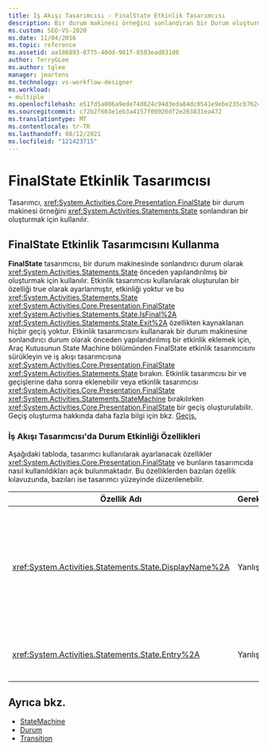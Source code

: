 ```yaml
---
title: İş Akışı Tasarımcısı - FinalState Etkinlik Tasarımcısı
description: Bir durum makinesi örneğini sonlandıran bir Durum oluşturmak için FinalState tasarımcısını kullanmayı öğrenin.
ms.custom: SEO-VS-2020
ms.date: 11/04/2016
ms.topic: reference
ms.assetid: aa186893-8775-40dd-981f-8593ead831d0
author: TerryGLee
ms.author: tglee
manager: jmartens
ms.technology: vs-workflow-designer
ms.workload:
- multiple
ms.openlocfilehash: e51fd5a806a9ede74d824c94d3eda84dc0541e9ebe235cb76242c6a783d02c9a
ms.sourcegitcommit: c72b2f603e1eb3a4157f00926df2e263831ea472
ms.translationtype: MT
ms.contentlocale: tr-TR
ms.lasthandoff: 08/12/2021
ms.locfileid: "121423715"
---
```

# <a name="finalstate-activity-designer"></a>FinalState Etkinlik Tasarımcısı

Tasarımcı, <xref:System.Activities.Core.Presentation.FinalState> bir durum makinesi örneğini <xref:System.Activities.Statements.State> sonlandıran bir oluşturmak için kullanılır.

## <a name="using-the-finalstate-activity-designer"></a>FinalState Etkinlik Tasarımcısını Kullanma

**FinalState** tasarımcısı, bir durum makinesinde sonlandırıcı durum olarak <xref:System.Activities.Statements.State> önceden yapılandırılmış bir oluşturmak için kullanılır. Etkinlik tasarımcısı kullanılarak oluşturulan bir özelliği true olarak ayarlanmıştır, etkinliği yoktur ve bu <xref:System.Activities.Statements.State> <xref:System.Activities.Core.Presentation.FinalState> <xref:System.Activities.Statements.State.IsFinal%2A>  <xref:System.Activities.Statements.State.Exit%2A> özellikten kaynaklanan hiçbir geçiş yoktur. Etkinlik tasarımcısını kullanarak bir durum makinesine sonlandırıcı durum olarak önceden yapılandırılmış bir etkinlik eklemek için, Araç Kutusunun State Machine bölümünden FinalState etkinlik tasarımcısını sürükleyin ve iş akışı tasarımcısına <xref:System.Activities.Core.Presentation.FinalState> <xref:System.Activities.Statements.State> bırakın.    Etkinlik tasarımcısı bir ve geçişlerine daha sonra eklenebilir veya etkinlik tasarımcısı <xref:System.Activities.Core.Presentation.FinalState> <xref:System.Activities.Statements.StateMachine> bırakılırken <xref:System.Activities.Core.Presentation.FinalState> bir geçiş oluşturulabilir. Geçiş oluşturma hakkında daha fazla bilgi için bkz. [Geçiş.](../workflow-designer/transition-activity-designer.md)

### <a name="state-activity-properties-in-the-workflow-designer"></a>İş Akışı Tasarımcısı'da Durum Etkinliği Özellikleri

Aşağıdaki tabloda, tasarımcı kullanılarak ayarlanacak özellikler <xref:System.Activities.Core.Presentation.FinalState> ve bunların tasarımcıda nasıl kullanıldıkları açık bulunmaktadır. Bu özelliklerden bazıları özellik kılavuzunda, bazıları ise tasarımcı yüzeyinde düzenlenebilir.

|Özellik Adı|Gerekli|Kullanım|
|-|--------------|-|
|<xref:System.Activities.Statements.State.DisplayName%2A>|Yanlış|Üst bilgide etkinlik <xref:System.Activities.Statements.State> tasarımcısının kolay adını belirtir. Varsayılan değer State **değeridir.** Değer, özellik kılavuzunda veya doğrudan etkinlik tasarımcısının üst bilgisinde düzenlenebilir. <xref:System.Activities.Statements.State.DisplayName%2A>, iş akışı tasarımcısının üst kısmında görüntülenen içerik harita gezintisinde kullanılır.<br /><br /> kesinlikle <xref:System.Activities.Statements.State.DisplayName%2A> gerekli değildir, ancak bir tane kullanmak en iyi uygulamadır.|
|<xref:System.Activities.Statements.State.Entry%2A>|Yanlış|Bu durum'a geçiş olduğunda oluşan eylemi belirtir. Bu değer, Araç Kutusundan bir etkinliği **sürükleyip** durum bölümüne <xref:System.Activities.Statements.State.Entry%2A> bırakarak ayarlanır.|

## <a name="see-also"></a>Ayrıca bkz.

- [StateMachine](../workflow-designer/statemachine-activity-designer.md)
- [Durum](../workflow-designer/state-activity-designer.md)
- [Transition](../workflow-designer/transition-activity-designer.md)